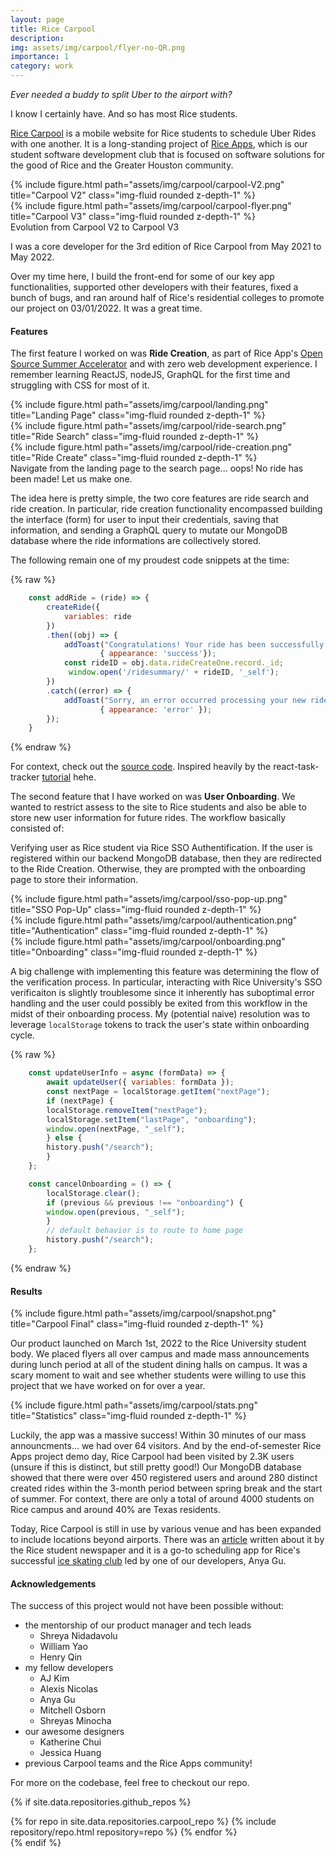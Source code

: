 ```yaml
---
layout: page
title: Rice Carpool
description: 
img: assets/img/carpool/flyer-no-QR.png
importance: 1
category: work
---
```


*Ever needed a buddy to split Uber to the airport with?*

I know I certainly have. And so has most Rice students. 

[Rice Carpool](https://carpool.riceapps.org) is a mobile website for Rice students to schedule Uber Rides with one another. It is a long-standing project of [Rice Apps](https://riceapps.org), which is our student software development club that is focused on software solutions for the good of Rice and the Greater Houston community.

<div class="row justify-content-sm-center">
    <div class="col-sm-6 mt-3 mt-md-0">
        {% include figure.html path="assets/img/carpool/carpool-V2.png" title="Carpool V2" class="img-fluid rounded z-depth-1" %}
    </div>
    <div class="col-sm-5 mt-3 mt-md-0">
        {% include figure.html path="assets/img/carpool/carpool-flyer.png" title="Carpool V3" class="img-fluid rounded z-depth-1" %}
    </div>
</div>
<div class="caption">
    Evolution from Carpool V2 to Carpool V3
</div>

I was a core developer for the 3rd edition of Rice Carpool from May 2021 to May 2022.

Over my time here, I build the front-end for some of our key app functionalities, supported other developers with their features, fixed a bunch of bugs, and ran around half of Rice's residential colleges to promote our project on 03/01/2022. It was a great time. 

#### **Features**

The first feature I worked on was **Ride Creation**, as part of Rice App's [Open Source Summer Accelerator](https://medium.com/@thewillmundy/expanding-opportunities-at-riceapps-b5873fd12a6) and with zero web development experience. I remember learning ReactJS, nodeJS, GraphQL for the first time and struggling with CSS for most of it. 

<div class="row">
    <div class="col-sm mt-3 mt-md-0">
        {% include figure.html path="assets/img/carpool/landing.png" title="Landing Page" class="img-fluid rounded z-depth-1" %}
    </div>
    <div class="col-sm mt-3 mt-md-0">
        {% include figure.html path="assets/img/carpool/ride-search.png" title="Ride Search" class="img-fluid rounded z-depth-1" %}
    </div>
    <div class="col-sm mt-3 mt-md-0">
        {% include figure.html path="assets/img/carpool/ride-creation.png" title="Ride Create" class="img-fluid rounded z-depth-1" %}
    </div>
</div>
<div class="caption">
    Navigate from the landing page to the search page... oops! No ride has been made! Let us make one.
</div>

The idea here is pretty simple, the two core features are ride search and ride creation. In particular, ride creation functionality encompassed building the interface (form) for user to input their credentials, saving that information, and sending a GraphQL query to mutate our MongoDB database where the ride informations are collectively stored. 

The following remain one of my proudest code snippets at the time: 

{% raw %}
```javascript
    const addRide = (ride) => {
        createRide({
            variables: ride
        })
        .then((obj) => {
            addToast("Congratulations! Your ride has been successfully created.", 
                    { appearance: 'success'});
            const rideID = obj.data.rideCreateOne.record._id;
             window.open('/ridesummary/' + rideID, '_self');
        })
        .catch((error) => {
            addToast("Sorry, an error occurred processing your new ride. Please try again later.", 
                    { appearance: 'error' });
        });
    }
```
{% endraw %}

For context, check out the [source code](https://github.com/rice-apps/Carpool-V3/tree/master/client/src/Pages/CreateRide). Inspired heavily by the react-task-tracker [tutorial](https://www.youtube.com/watch?v=w7ejDZ8SWv8) hehe. 

The second feature that I have worked on was **User Onboarding**. We wanted to restrict assess to the site to Rice students and also be able to store new user information for future rides. The workflow basically consisted of: 

Verifying user as Rice student via Rice SSO Authentification. If the user is registered within our backend MongoDB database, then they are redirected to the Ride Creation. Otherwise, they are prompted with the onboarding page to store their information. 

<div class="row">
    <div class="col-sm mt-3 mt-md-0">
        {% include figure.html path="assets/img/carpool/sso-pop-up.png" title="SSO Pop-Up" class="img-fluid rounded z-depth-1" %}
    </div>
    <div class="col-sm mt-3 mt-md-0">
        {% include figure.html path="assets/img/carpool/authentication.png" title="Authentication" class="img-fluid rounded z-depth-1" %}
    </div>
    <div class="col-sm mt-3 mt-md-0">
        {% include figure.html path="assets/img/carpool/onboarding.png" title="Onboarding" class="img-fluid rounded z-depth-1" %}
    </div>
</div>

A big challenge with implementing this feature was determining the flow of the verification process. In particular, interacting with Rice University's SSO verificaiton is slightly troublesome since it inherently has suboptimal error handling and the user could possibly be exited from this workflow in the midst of their onboarding process. My (potential naive) resolution was to leverage `localStorage` tokens to track the user's state within onboarding cycle. 

{% raw %}
```javascript
    const updateUserInfo = async (formData) => {
        await updateUser({ variables: formData });
        const nextPage = localStorage.getItem("nextPage");
        if (nextPage) {
        localStorage.removeItem("nextPage");
        localStorage.setItem("lastPage", "onboarding");
        window.open(nextPage, "_self");
        } else {
        history.push("/search");
        }
    };

    const cancelOnboarding = () => {
        localStorage.clear();
        if (previous && previous !== "onboarding") {
        window.open(previous, "_self");
        }
        // default behavior is to route to home page
        history.push("/search");
    };
```
{% endraw %}



#### **Results**

<div class="row">
    <div class="col-sm mt-3 mt-md-0">
        {% include figure.html path="assets/img/carpool/snapshot.png" title="Carpool Final" class="img-fluid rounded z-depth-1" %}
    </div>
</div>

Our product launched on March 1st, 2022 to the Rice University student body. We placed flyers all over campus and made mass announcements during lunch period at all of the student dining halls on campus. It was a scary moment to wait and see whether students were willing to use this project that we have worked on for over a year. 

<div class="row">
    <div class="col-sm mt-3 mt-md-0">
        {% include figure.html path="assets/img/carpool/stats.png" title="Statistics" class="img-fluid rounded z-depth-1" %}
    </div>
</div>

Luckily, the app was a massive success! Within 30 minutes of our mass announcments... we had over 64 visitors. And by the end-of-semester Rice Apps project demo day, Rice Carpool had been visited by 2.3K users (unsure if this is distinct, but still pretty good!) Our MongoDB database showed that there were over 450 registered users and around 280 distinct created rides within the 3-month period between spring break and the start of summer. For context, there are only a total of around 4000 students on Rice campus and around 40% are Texas residents.

Today, Rice Carpool is still in use by various venue and has been expanded to include locations beyond airports. There was an [article](https://www.ricethresher.org/article/2022/03/rice-apps-relaunches-carpool-mobile-site) written about it by the Rice student newspaper and it is a go-to scheduling app for Rice's successful [ice skating club](https://news.rice.edu/news/2021/owls-ice-wildly-popular-skating-event-draws-hundreds-students-holiday-blowout) led by one of our developers, Anya Gu.

#### **Acknowledgements**

The success of this project would not have been possible without: 

* the mentorship of our product manager and tech leads 
    * Shreya Nidadavolu
    * William Yao
    * Henry Qin
* my fellow developers 
    * AJ Kim
    * Alexis Nicolas
    * Anya Gu
    * Mitchell Osborn
    * Shreyas Minocha
* our awesome designers 
    * Katherine Chui
    * Jessica Huang
* previous Carpool teams and the Rice Apps community!

For more on the codebase, feel free to checkout our repo. 

{% if site.data.repositories.github_repos %}
<div class="repositories d-flex flex-wrap flex-md-row flex-column justify-content-between align-items-center">
  {% for repo in site.data.repositories.carpool_repo %}
    {% include repository/repo.html repository=repo %}
  {% endfor %}
</div>
{% endif %}
